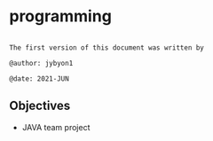 # programming

```

The first version of this document was written by

@author: jybyon1

@date: 2021-JUN

```

 

## **Objectives**

* JAVA team project
